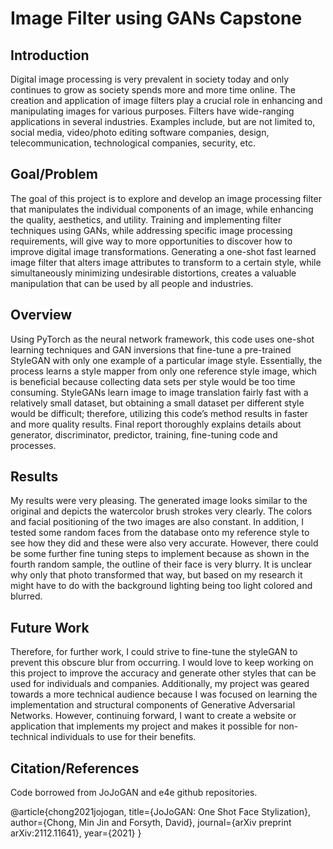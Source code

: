 # Image Filter using GANs Capstone
## Introduction 
Digital image processing is very prevalent in society today and only continues to grow as society spends more and more time online. The creation and application of image filters play a crucial role in enhancing and manipulating images for various purposes. Filters have wide-ranging applications in several industries. Examples include, but are not limited to, social media, video/photo editing software companies, design, telecommunication, technological companies, security, etc. 
## Goal/Problem
The goal of this project is to explore and develop an image processing filter that manipulates the individual components of an image, while enhancing the quality, aesthetics, and utility. Training and implementing filter techniques using GANs, while addressing specific image processing requirements, will give way to more opportunities to discover how to improve digital image transformations. Generating a one-shot fast learned image filter that alters image attributes to transform to a certain style, while simultaneously minimizing undesirable distortions, creates a valuable manipulation that can be used by all people and industries. 
## Overview
Using PyTorch as the neural network framework, this code uses one-shot learning techniques and GAN inversions that fine-tune a pre-trained StyleGAN with only one example of a particular image style. Essentially, the process learns a style mapper from only one reference style image, which is beneficial because collecting data sets per style would be too time consuming. StyleGANs learn image to image translation fairly fast with a relatively small dataset, but obtaining a small dataset per different style would be difficult; therefore, utilizing this code’s method results in faster and more quality results. Final report thoroughly explains details about generator, discriminator, predictor, training, fine-tuning code and processes. 
## Results
My results were very pleasing. The generated image looks similar to the original and depicts the watercolor brush strokes very clearly. The colors and facial positioning of the two images are also constant. In addition, I tested some random faces from the database onto my reference style to see how they did and these were also very accurate. However, there could be some further fine tuning steps to implement because as shown in the fourth random sample, the outline of their face is very blurry. It is unclear why only that photo transformed that way, but based on my research it might have to do with the background lighting being too light colored and blurred. 
## Future Work 
Therefore, for further work, I could strive to fine-tune the styleGAN to prevent this obscure blur from occurring. I would love to keep working on this project to improve the accuracy and generate other styles that can be used for individuals and companies. Additionally, my project was geared towards a more technical audience because I was focused on learning the implementation and structural components of Generative Adversarial Networks. However, continuing forward, I want to create a website or application that implements my project and makes it possible for non-technical individuals to use for their benefits. 
## Citation/References
Code borrowed from JoJoGAN and e4e github repositories. 

@article{chong2021jojogan,
 	 title={JoJoGAN: One Shot Face Stylization},
 	 author={Chong, Min Jin and Forsyth, David},
 	 journal={arXiv preprint arXiv:2112.11641},
 	 year={2021}
}
